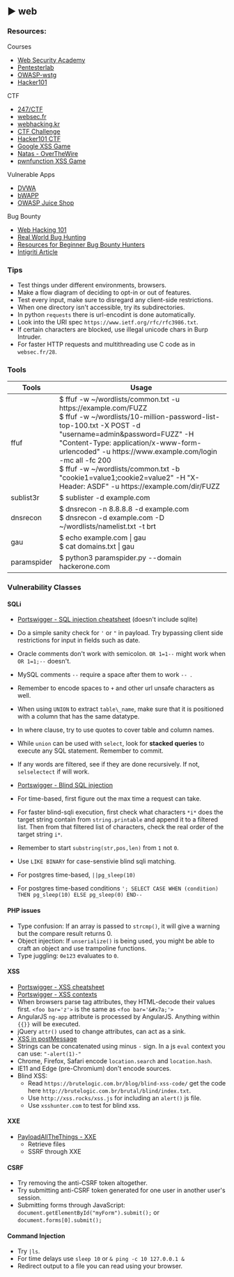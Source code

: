 ##  ► web
### Resources:

Courses

- [Web Security Academy](https://portswigger.net/web-security)
- [Pentesterlab](https://pentesterlab.com/)
- [OWASP-wstg](https://owasp.org/www-project-web-security-testing-guide/)
- [Hacker101](https://www.hackerone.com/hacker101)

CTF

- [247/CTF](https://247ctf.com/)
- [websec.fr](http://websec.fr/)
- [webhacking.kr](https://webhacking.kr/)
- [CTF Challenge](https://ctfchallenge.co.uk/)
- [Hacker101 CTF](https://ctf.hacker101.com/)
- [Google XSS Game](https://xss-game.appspot.com/)
- [Natas - OverTheWire](https://overthewire.org/wargames/natas/)
- [pwnfunction XSS Game](https://xss.pwnfunction.com/)

Vulnerable Apps

- [DVWA](http://www.dvwa.co.uk/)
- [bWAPP](http://www.itsecgames.com/)
- [OWASP Juice Shop](https://owasp.org/www-project-juice-shop/)

Bug Bounty

- [Web Hacking 101](https://leanpub.com/web-hacking-101)
- [Real World Bug Hunting](https://www.amazon.in/Real-World-Bug-Hunting-Field-Hacking-ebook/dp/B072SQZ2LG)
- [Resources for Beginner Bug Bounty Hunters](https://github.com/nahamsec/Resources-for-Beginner-Bug-Bounty-Hunters/)
- [Intigriti Article](https://kb.intigriti.com/en/articles/3471127-useful-resources-about-web-hacking-bug-bounty)

### Tips

- Test things under different environments, browsers.
- Make a flow diagram of deciding to opt-in or out of features.
- Test every input, make sure to disregard any client-side restrictions.
- When one directory isn't accessible, try its subdirectories.
- In python `requests` there is url-encodint is done automatically.
- Look into the URI spec `https://www.ietf.org/rfc/rfc3986.txt`.
- If certain characters are blocked, use illegal unicode chars in Burp Intruder.
- For faster HTTP requests and multithreading use C code as in `websec.fr/28`.

### Tools

<table>
<thead>
<tr><th>Tools</th>
<th>Usage</th></tr>
</thead>
<tbody>

<tr>
<td>ffuf</td>
<td>$ ffuf -w ~/wordlists/common.txt -u https://example.com/FUZZ<br>
$ ffuf -w ~/wordlists/10-million-password-list-top-100.txt -X POST -d "username=admin&password=FUZZ" -H "Content-Type: application/x-www-form-urlencoded" -u https://www.example.com/login -mc all -fc 200<br>
$ ffuf -w ~/wordlists/common.txt -b "cookie1=value1;cookie2=value2" -H "X-Header: ASDF" -u https://example.com/dir/FUZZ</td>
</tr>

<tr>
<td>sublist3r</td>
<td>$ sublister -d example.com</td>
</tr> 

<tr>
<td>dnsrecon</td>
<td>$ dnsrecon -n 8.8.8.8 -d example.com<br>
$ dnsrecon -d example.com -D ~/wordlists/namelist.txt -t brt</td>
</tr>

<tr>
<td>gau</td>
<td>$ echo example.com | gau<br>
$ cat domains.txt | gau</td>
</tr>

<tr>
<td>paramspider</td>
<td>$ python3 paramspider.py --domain hackerone.com</td>
</tr>

</tbody>
</table>


### Vulnerability Classes
#### SQLi

- [Portswigger - SQL injection cheatsheet](https://portswigger.net/web-security/sql-injection/cheat-sheet) (doesn't include sqlite)
- Do a simple sanity check for `'` or `"` in payload. Try bypassing client side restrictions for input in fields such as date.
- Oracle comments don't work with semicolon. `OR 1=1--` might work when `OR 1=1;--` doesn't.
- MySQL comments `--` require a space after them to work `-- `.
- Remember to encode spaces to `+` and other url unsafe characters as well.
- When using `UNION` to extract `table\_name`, make sure that it is positioned with a column that has the same datatype.
- In where clause, try to use quotes to cover table and column names.
- While `union` can be used with `select`, look for **stacked queries** to execute any SQL statement. Remember to commit.
- If any words are filtered, see if they are done recursively. If not, `selselectect` if will work.

- [Portswigger - Blind SQL injection](https://portswigger.net/web-security/sql-injection/blind)
- For time-based, first figure out the max time a request can take.
- For faster blind-sqli execution, first check what characters `*i*` does the target string contain from `string.printable` and append it to a filtered list. Then from that filtered list of characters, check the real order of the target string `i*`.
- Remember to start `substring(str,pos,len)` from `1` not `0`.
- Use `LIKE BINARY` for case-senstivie blind sqli matching.
- For postgres time-based, `||pg_sleep(10)`
- For postgres time-based conditions `'; SELECT CASE WHEN (condition) THEN pg_sleep(10) ELSE pg_sleep(0) END--`

#### PHP issues

- Type confusion: If an array is passed to `strcmp()`, it will give a warning but the compare result returns 0.
- Object injection: If `unserialize()` is being used, you might be able to craft an object and use trampoline functions.
- Type juggling: `0e123` evaluates to `0`.

#### XSS

- [Portswigger - XSS cheatsheet](https://portswigger.net/web-security/cross-site-scripting/cheat-sheet)
- [Portswigger - XSS contexts](https://portswigger.net/web-security/cross-site-scripting/contexts)
- When browsers parse tag attributes, they HTML-decode their values first. `<foo bar='z'>` is the same as `<foo bar='&#x7a;'>`
- AngularJS `ng-app` attribute is processed by AngularJS. Anything within `{{}}` will be executed.
- jQuery `attr()` used to change attributes, can act as a sink.
- [XSS in postMessage](https://github.com/swisskyrepo/PayloadsAllTheThings/tree/master/XSS%20Injection#xss-in-postmessage)
- Strings can be concatenated using minus `-` sign. In a js `eval` context you can use: `"-alert(1)-"`
- Chrome, Firefox, Safari encode `location.search` and `location.hash`.
- IE11 and Edge (pre-Chromium) don't encode sources.
- Blind XSS:
    - Read `https://brutelogic.com.br/blog/blind-xss-code/` get the code here `http://brutelogic.com.br/brutal/blind/index.txt`.
    - Use `http://xss.rocks/xss.js` for including an `alert()` js file.
    - Use `xsshunter.com` to test for blind xss.

#### XXE

- [PayloadAllTheThings - XXE](https://github.com/swisskyrepo/PayloadsAllTheThings/tree/master/XXE%20Injection)
    - Retrieve files
    - SSRF through XXE

#### CSRF
- Try removing the anti-CSRF token altogether.
- Try submitting anti-CSRF token generated for one user in another user's session.
- Submitting forms through JavaScript: `document.getElementById("myForm").submit();` or `document.forms[0].submit();`

#### Command Injection

- Try `|ls`.
- For time delays use `sleep 10` or `& ping -c 10 127.0.0.1 &`
- Redirect output to a file you can read using your browser.

